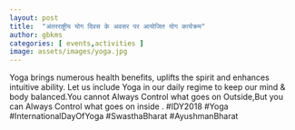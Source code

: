 ```yaml
---
layout: post
title:  "अंतरराष्ट्रीय योग दिवस के अवसर पर आयोजित योग कार्यक्रम"
author: gbkms
categories: [ events,activities ]
image: assets/images/yoga.jpg
---
```

Yoga brings numerous health benefits, uplifts the spirit and enhances intuitive ability. Let us include Yoga in our daily regime to keep our mind & body balanced.You cannot Always Control what goes on Outside,But you can Always Control what goes on inside .
#IDY2018 #Yoga #InternationalDayOfYoga #SwasthaBharat #AyushmanBharat
